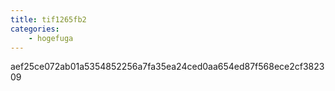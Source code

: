 ```yaml
---
title: tif1265fb2
categories:
    - hogefuga
---
```

aef25ce072ab01a5354852256a7fa35ea24ced0aa654ed87f568ece2cf382309